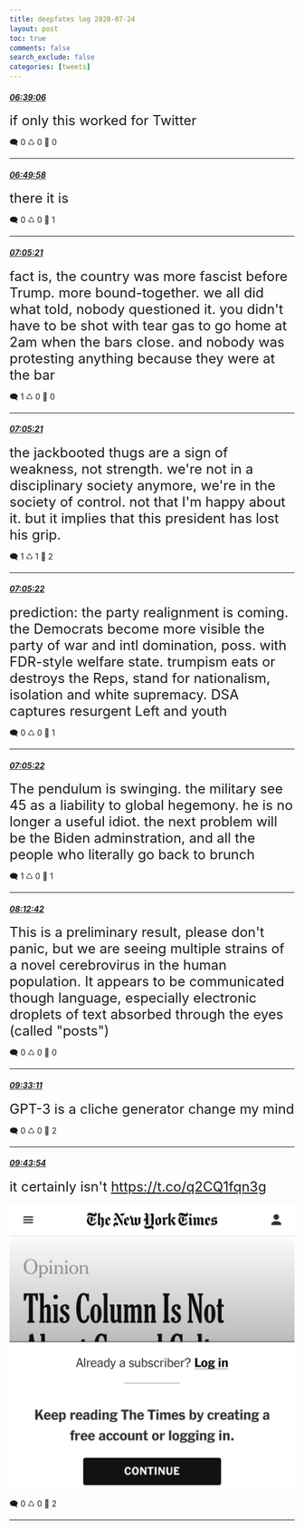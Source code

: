 ```yaml
---
title: deepfates log 2020-07-24
layout: post
toc: true
comments: false
search_exclude: false
categories: [tweets]
---
```



#### <a href = "https://twitter.com/deepfates/status/1286642059294593024">*06:39:06*</a>

<font size="5">if only this worked for Twitter</font>



🗨️ 0 ♺ 0 🤍  0   

---
    
#### <a href = "https://twitter.com/deepfates/status/1286644794479931392">*06:49:58*</a>

<font size="5">there it is</font>



🗨️ 0 ♺ 0 🤍  1   

---
    
#### <a href = "https://twitter.com/deepfates/status/1286648667311497216">*07:05:21*</a>

<font size="5">fact is, the country was more fascist before Trump. more bound-together. we all did what told, nobody questioned it.   you didn't have to be shot with tear gas to go home at 2am when the bars close. and nobody was protesting anything because they were at the bar</font>



🗨️ 1 ♺ 0 🤍  0   

---
    
#### <a href = "https://twitter.com/deepfates/status/1286648665168211969">*07:05:21*</a>

<font size="5">the jackbooted thugs are a sign of weakness, not strength. we're not in a disciplinary society anymore, we're in the society of control. not that I'm happy about it. but it implies that this president has lost his grip.</font>



🗨️ 1 ♺ 1 🤍  2   

---
    
#### <a href = "https://twitter.com/deepfates/status/1286648671262523399">*07:05:22*</a>

<font size="5">prediction: the party realignment is coming. the Democrats become more visible the party of war and intl domination, poss. with FDR-style welfare state. trumpism eats or destroys the Reps, stand for nationalism, isolation and white supremacy. DSA captures resurgent Left and youth</font>



🗨️ 0 ♺ 0 🤍  1   

---
    
#### <a href = "https://twitter.com/deepfates/status/1286648669198880768">*07:05:22*</a>

<font size="5">The pendulum is swinging. the military see 45 as a liability to global hegemony. he is no longer a useful idiot.   the next problem will be the Biden adminstration, and all the people who literally go back to brunch</font>



🗨️ 1 ♺ 0 🤍  1   

---
    
#### <a href = "https://twitter.com/deepfates/status/1286665616124977152">*08:12:42*</a>

<font size="5">This is a preliminary result, please don't panic, but we are seeing multiple strains of a novel cerebrovirus in the human population. It appears to be communicated though language, especially electronic droplets of text absorbed through the eyes (called "posts")</font>



🗨️ 0 ♺ 0 🤍  0   

---
    
#### <a href = "https://twitter.com/deepfates/status/1286685870989488129">*09:33:11*</a>

<font size="5">GPT-3 is a cliche generator change my mind</font>



🗨️ 0 ♺ 0 🤍  2   

---
    
#### <a href = "https://twitter.com/deepfates/status/1286688568853897219">*09:43:54*</a>

<font size="5">it certainly isn't  https://t.co/q2CQ1fqn3g</font>

![image from twitter](/images/from_twitter/Eds8auHWoAIP1sC.jpg)


🗨️ 0 ♺ 0 🤍  2   

---
    
            

